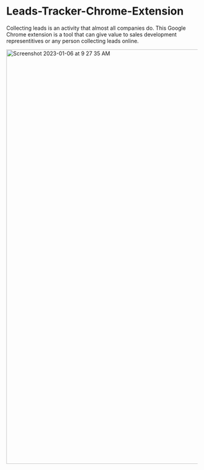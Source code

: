 # Leads-Tracker-Chrome-Extension

Collecting leads is an activity that almost all companies do. This Google Chrome extension is a tool that can give value to sales development representitives or any person collecting leads online. 


<img width="1092" alt="Screenshot 2023-01-06 at 9 27 35 AM" src="https://user-images.githubusercontent.com/77939216/211031728-d6fef8c2-10fc-42fa-90fa-d1c099cb20d1.png">


